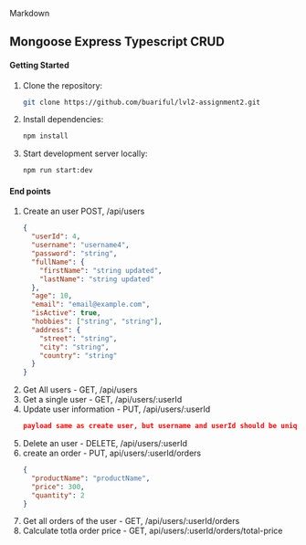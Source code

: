 Markdown

## Mongoose Express Typescript CRUD

#### Getting Started

1. Clone the repository:

   ```bash
   git clone https://github.com/buariful/lvl2-assignment2.git

   ```

2. Install dependencies:
   ```bash
   npm install
   ```
3. Start development server locally:
   ```bash
   npm run start:dev
   ```

#### End points

1. Create an user POST, /api/users
   ```json
   {
     "userId": 4,
     "username": "username4",
     "password": "string",
     "fullName": {
       "firstName": "string updated",
       "lastName": "string updated"
     },
     "age": 10,
     "email": "email@example.com",
     "isActive": true,
     "hobbies": ["string", "string"],
     "address": {
       "street": "string",
       "city": "string",
       "country": "string"
     }
   }
   ```
2. Get All users - GET, /api/users
3. Get a single user - GET, /api/users/:userId
4. Update user information - PUT, /api/users/:userId
   ```json
   payload same as create user, but username and userId should be unique
   ```
5. Delete an user - DELETE, /api/users/:userId
6. create an order - PUT, api/users/:userId/orders
   ```json
   {
     "productName": "productName",
     "price": 300,
     "quantity": 2
   }
   ```
7. Get all orders of the user - GET, /api/users/:userId/orders
8. Calculate totla order price - GET, api/users/:userId/orders/total-price
